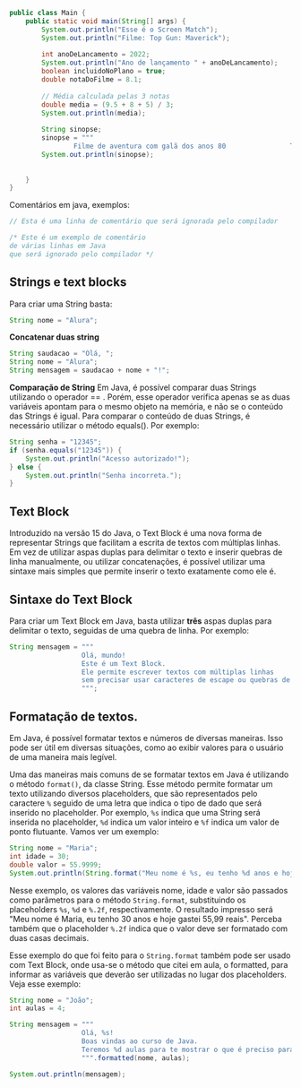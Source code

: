 ```java
public class Main {  
    public static void main(String[] args) {  
        System.out.println("Esse é o Screen Match");  
        System.out.println("Filme: Top Gun: Maverick");  
  
        int anoDeLancamento = 2022;  
        System.out.println("Ano de lançamento " + anoDeLancamento);  
        boolean incluidoNoPlano = true;  
        double notaDoFilme = 8.1;  
  
        // Média calculada pelas 3 notas  
        double media = (9.5 + 8 + 5) / 3;  
        System.out.println(media);  
  
        String sinopse;  
        sinopse = """  
                Filme de aventura com galã dos anos 80                Top gun                """ + anoDeLancamento;  
        System.out.println(sinopse);  
  
  
    }  
}
```

Comentários em java, exemplos: 

```cpp
// Esta é uma linha de comentário que será ignorada pelo compilador
```

```cpp
/* Este é um exemplo de comentário
de várias linhas em Java
que será ignorado pelo compilador */
```

## Strings e text blocks

Para criar uma String basta:
```java
String nome = "Alura";
```

**Concatenar duas string**
```java
String saudacao = "Olá, ";
String nome = "Alura";
String mensagem = saudacao + nome + "!";
```

**Comparação de String**
Em Java, é possível comparar duas Strings utilizando o operador == . Porém, esse operador verifica apenas se as duas variáveis apontam para o mesmo objeto na memória, e não se o conteúdo das Strings é igual. Para comparar o conteúdo de duas Strings, é necessário utilizar o método equals(). Por exemplo:
```java
String senha = "12345";
if (senha.equals("12345")) {
    System.out.println("Acesso autorizado!");
} else {
    System.out.println("Senha incorreta.");
}
```

## Text Block

Introduzido na versão 15 do Java, o Text Block é uma nova forma de representar Strings que facilitam a escrita de textos com múltiplas linhas. Em vez de utilizar aspas duplas para delimitar o texto e inserir quebras de linha manualmente, ou utilizar concatenações, é possível utilizar uma sintaxe mais simples que permite inserir o texto exatamente como ele é.

## Sintaxe do Text Block

Para criar um Text Block em Java, basta utilizar **três** aspas duplas para delimitar o texto, seguidas de uma quebra de linha. Por exemplo:

```java
String mensagem = """
                  Olá, mundo!
                  Este é um Text Block.
                  Ele permite escrever textos com múltiplas linhas
                  sem precisar usar caracteres de escape ou quebras de linha manualmente ou concatenações.
                  """;
```

## Formatação de textos.

Em Java, é possível formatar textos e números de diversas maneiras. Isso pode ser útil em diversas situações, como ao exibir valores para o usuário de uma maneira mais legível.

Uma das maneiras mais comuns de se formatar textos em Java é utilizando o método `format()`, da classe String. Esse método permite formatar um texto utilizando diversos placeholders, que são representados pelo caractere `%` seguido de uma letra que indica o tipo de dado que será inserido no placeholder. Por exemplo, `%s` indica que uma String será inserida no placeholder, `%d` indica um valor inteiro e `%f` indica um valor de ponto flutuante. Vamos ver um exemplo:
```java
String nome = "Maria";
int idade = 30;
double valor = 55.9999;
System.out.println(String.format("Meu nome é %s, eu tenho %d anos e hoje gastei %.2f reais", nome, idade, valor));
```
Nesse exemplo, os valores das variáveis nome, idade e valor são passados como parâmetros para o método `String.format`, substituindo os placeholders `%s`, `%d` e `%.2f`, respectivamente. O resultado impresso será "Meu nome é Maria, eu tenho 30 anos e hoje gastei 55,99 reais". Perceba também que o placeholder `%.2f` indica que o valor deve ser formatado com duas casas decimais.

Esse exemplo do que foi feito para o `String.format` também pode ser usado com Text Block, onde usa-se o método que citei em aula, o formatted, para informar as variáveis que deverão ser utilizadas no lugar dos placeholders. Veja esse exemplo:
```java
String nome = "João";
int aulas = 4;

String mensagem = """
                  Olá, %s!
                  Boas vindas ao curso de Java.
                  Teremos %d aulas para te mostrar o que é preciso para você dar o seu primeiro mergulho na linguagem!
                  """.formatted(nome, aulas);

System.out.println(mensagem);
```
